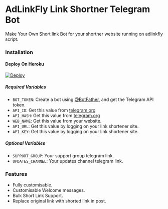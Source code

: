 # AdLinkFly Link Shortner Telegram Bot
Make Your Own Short link Bot for your shortner website running on adlinkfly script.

### Installation

#### Deploy On Heroku

[![Deploy](https://www.herokucdn.com/deploy/button.svg)](https://heroku.com/deploy?template=https://github.com/PandazNetwork/Adlinkflyshortnerbot)

##### Required Variables

* `BOT_TOKEN`: Create a bot using [@BotFather](https://telegram.me/BotFather), and get the Telegram API token.
* `API_ID`: Get this value from [telegram.org](https://my.telegram.org/apps)
* `API_HASH`: Get this value from [telegram.org](https://my.telegram.org/apps)
* `WEB_NAME`: Get this value from your website.
* `API_URL`: Get this value by logging on your link shortener site.
* `API_KEY`: Get this value by logging on your link shortener site.

##### Optional Variables

* `SUPPORT_GROUP`: Your support group telegram link.
* `UPDATES_CHANNEL`: Your updates channel telegram link.

### Features

- Fully customisable.
- Customisable Welcome messages.
- Bulk Short Link Support.
- Replace original link with shorted link in post.

